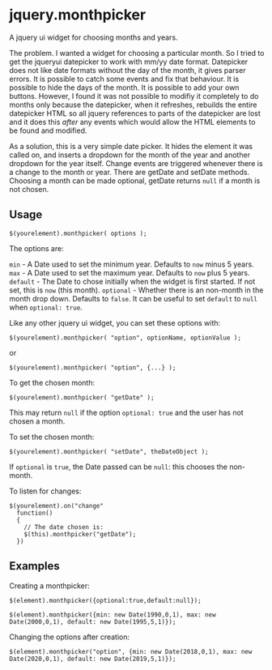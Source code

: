 # jquery.monthpicker
A jquery ui widget for choosing months and years.

The problem. I wanted a widget for choosing a particular month. So I tried to get the jqueryui datepicker to work with mm/yy date format. Datepicker does not like date formats without the day of the month, it gives parser errors. It is possible to catch some events and fix that behaviour. It is possible to hide the days of the month. It is possible to add your own buttons. However, I found it was not possible to modifiy it completely to do months only because the datepicker, when it refreshes, rebuilds the entire datepicker HTML so all jquery references to parts of the datepicker are lost and it does this _after_ any events which would allow the HTML elements to be found and modified.

As a solution, this is a very simple date picker. It hides the element it was called on, and inserts a dropdown for the month of the year and another dropdown for the year itself. Change events are triggered whenever there is a change to the month or year. There are getDate and setDate methods. Choosing a month can be made optional, getDate returns ```null``` if a month is not chosen.

Usage
-----

```
$(yourelement).monthpicker( options );
```

The options are:

```min``` - A Date used to set the minimum year. Defaults to ```now``` minus 5 years.
```max``` - A Date used to set the maximum year. Defaults to ```now``` plus 5 years.
```default``` - The Date to chose initially when the widget is first started. If not set, this is ```now``` (this month).
```optional``` - Whether there is an non-month in the month drop down. Defaults to ```false```. It can be useful to set ```default``` to ```null``` when ```optional: true```.

Like any other jquery ui widget, you can set these options with:

```
$(yourelement).monthpicker( "option", optionName, optionValue );
```

or

```
$(yourelement).monthpicker( "option", {...} );
```

To get the chosen month:
```
$(yourelement).monthpicker( "getDate" );
```
This may return ```null``` if the option ```optional: true``` and the user has not chosen a month.

To set the chosen month:
```
$(yourelement).monthpicker( "setDate", theDateObject );
```

If ```optional``` is ```true```, the Date passed can be ```null```: this chooses the non-month.

To listen for changes:

```
$(yourelement).on("change"
  function()
  {
    // The date chosen is:
    $(this).monthpicker("getDate");
  })
```
Examples
--------

Creating a monthpicker:
```
$(element).monthpicker({optional:true,default:null});
```

```
$(element).monthpicker({min: new Date(1990,0,1), max: new Date(2000,0,1), default: new Date(1995,5,1)});
```

Changing the options after creation:
```
$(element).monthpicker("option", {min: new Date(2018,0,1), max: new Date(2020,0,1), default: new Date(2019,5,1)});
```


